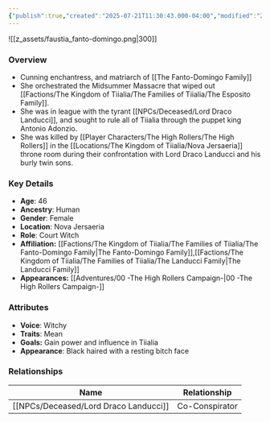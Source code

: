 ```yaml
---
{"publish":true,"created":"2025-07-21T11:30:43.000-04:00","modified":"2025-10-03T09:53:16.900-04:00","published":"2025-10-03T09:53:16.900-04:00","cssclasses":"","Age":"46","Ancestry":["Human"],"Gender":"Female","Location":["Nova Jersaeria"],"Role":["Court Witch"],"Affiliation":["[[Factions/The Kingdom of Tiialia/The Families of Tiialia/The Fanto-Domingo Family]]","[[The Landucci Family]]"],"Appearances":["[[00 -The High Rollers Campaign-]]"]}
---
```



![[z_assets/faustia_fanto-domingo.png|300]]

### Overview
- Cunning enchantress, and matriarch of [[The Fanto-Domingo Family]]
- She orchestrated the Midsummer Massacre that wiped out [[Factions/The Kingdom of Tiialia/The Families of Tiialia/The Esposito Family]].
- She was in league with the tyrant [[NPCs/Deceased/Lord Draco Landucci]], and sought to rule all of Tiialia through the puppet king Antonio Adonzio.
- She was killed by [[Player Characters/The High Rollers/The High Rollers]] in the [[Locations/The Kingdom of Tiialia/Nova Jersaeria]] throne room during their confrontation with Lord Draco Landucci and his burly twin sons.

### Key Details
- **Age**: 46
- **Ancestry**: Human
- **Gender**: Female
- **Location**: Nova Jersaeria
- **Role**: Court Witch
- **Affiliation:** [[Factions/The Kingdom of Tiialia/The Families of Tiialia/The Fanto-Domingo Family\|The Fanto-Domingo Family]],[[Factions/The Kingdom of Tiialia/The Families of Tiialia/The Landucci Family\|The Landucci Family]]
- **Appearances:** [[Adventures/00 -The High Rollers Campaign-\|00 -The High Rollers Campaign-]]

### Attributes
- **Voice**: Witchy
- **Traits**: Mean
- **Goals:** Gain power and influence in Tiialia
- **Appearance**: Black haired with a resting bitch face

### Relationships

| Name                    | Relationship   |
| ----------------------- | -------------- |
| [[NPCs/Deceased/Lord Draco Landucci]] | Co-Conspirator |

